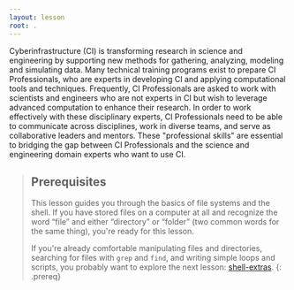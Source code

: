 ```yaml
---
layout: lesson
root: .
---
```


Cyberinfrastructure (CI) is transforming research in science and engineering by supporting new methods for gathering, analyzing, modeling and simulating data. Many technical training programs exist to prepare CI Professionals, who are experts in developing CI and applying computational tools and techniques. Frequently, CI Professionals are asked to work with scientists and engineers who are not experts in CI but wish to leverage advanced computation to enhance their research. In order to work effectively with these disciplinary experts, CI Professionals need to be able to communicate across disciplines, work in diverse teams, and serve as collaborative leaders and mentors. These "professional skills" are essential to bridging the gap between CI Professionals and the science and engineering domain experts who want to use CI.

> ## Prerequisites
>
> This lesson guides you through the basics of file systems and the
> shell.  If you have stored files on a computer at all and recognize
> the word “file” and either “directory” or “folder” (two common words
> for the same thing), you're ready for this lesson.
>
> If you're already comfortable manipulating files and directories,
> searching for files with `grep` and `find`, and writing simple loops
> and scripts, you probably want to explore the next lesson: [shell-extras](http://swcarpentry.github.io/shell-extras/).
{: .prereq}
